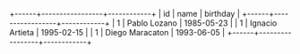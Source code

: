 +------+-----------------+------------+
| id   | name            | birthday   |
+------+-----------------+------------+
|    1 | Pablo Lozano    | 1985-05-23 |
|    1 | Ignacio Artieta | 1995-02-15 |
|    1 | Diego Maracaton | 1993-06-05 |
+------+-----------------+------------+
